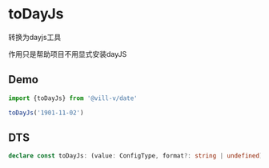 # toDayJs

转换为dayjs工具

作用只是帮助项目不用显式安装dayJS

## Demo

```ts
import {toDayJs} from '@vill-v/date'

toDayJs('1901-11-02')
```

## DTS

```ts
declare const toDayJs: (value: ConfigType, format?: string | undefined) => Dayjs;
```
